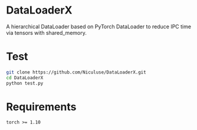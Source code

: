 # DataLoaderX
A hierarchical DataLoader based on PyTorch DataLoader to reduce IPC time via tensors with shared_memory.
# Test
```bash
git clone https://github.com/Niculuse/DataLoaderX.git
cd DataLoaderX
python test.py
```
# Requirements
```
torch >= 1.10
```